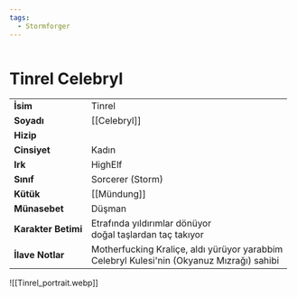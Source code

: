 ```yaml
---
tags:
  - Stormforger
---  
```

  
<div class="row" markdown>  
<div class="column" markdown>  
  
# Tinrel Celebryl  
|  |  |  
|---|---|  
| **İsim** | Tinrel |  
| **Soyadı** | [[Celebryl]] |  
| **Hizip** |  |  
| **Cinsiyet** | Kadın |  
| **Irk** | HighElf |  
| **Sınıf** | Sorcerer (Storm) |  
| **Kütük** | [[Mündung]] |  
| **Münasebet** | Düşman |  
| **Karakter Betimi** | Etrafında yıldırımlar dönüyor<br>doğal taşlardan taç takıyor |  
| **İlave Notlar** | Motherfucking Kraliçe, aldı yürüyor yarabbim<br>Celebryl Kulesi'nin (Okyanuz Mızrağı) sahibi |  
  
</div>  
<div class="column" markdown>  
![[Tinrel_portrait.webp]]  
</div>  
</div>